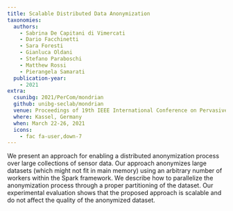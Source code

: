 ```yaml
---
title: Scalable Distributed Data Anonymization
taxonomies:
  authors:
    - Sabrina De Capitani di Vimercati
    - Dario Facchinetti
    - Sara Foresti
    - Gianluca Oldani
    - Stefano Paraboschi
    - Matthew Rossi
    - Pierangela Samarati
  publication-year:
    - 2021
extra:
  csunibg: 2021/PerCom/mondrian
  github: unibg-seclab/mondrian
  venue: Proceedings of 19th IEEE International Conference on Pervasive Computing and Communications (PerCom)
  where: Kassel, Germany
  when: March 22-26, 2021
  icons:
    - fac fa-user,down-7
---
```


We present an approach for enabling a distributed
anonymization process over large collections of sensor data. Our
approach anonymizes large datasets (which might not fit in main
memory) using an arbitrary number of workers within the Spark
framework. We describe how to parallelize the anonymization
process through a proper partitioning of the dataset. Our
experimental evaluation shows that the proposed approach is
scalable and do not affect the quality of the anonymized dataset.
